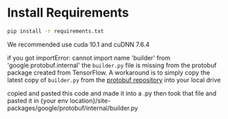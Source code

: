 # Install Requirements
```sh
pip install -r requirements.txt
```
We recommended use cuda 10.1 and cuDNN 7.6.4

if you got importError: cannot import name 'builder' from 'google.protobuf.internal'
the <code>builder.py</code> file is missing from the protobuf package created from TensorFlow. A workaround is to simply copy the latest copy of <code>builder.py</code> from the [protobuf repository](https://raw.githubusercontent.com/protocolbuffers/protobuf/main/python/google/protobuf/internal/builder.py) into your local drive

copied and pasted this code and made it into a .py then took that file and pasted it in {your env location}/site-packages/google/protobuf/internal/builder.py